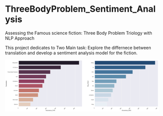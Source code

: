 # ThreeBodyProblem_Sentiment_Analysis
Assessing the Famous science fiction: Three Body Problem Triology with NLP Approach

This project dedicates to Two Main task: Explore the differnece between translation and develop a sentiment analysis model for the fiction.

![Alt text](https://github.com/kli486/ThreeBodyProblem_Sentiment_Analysis/blob/main/Figures/Top10_WORD_01.png)
